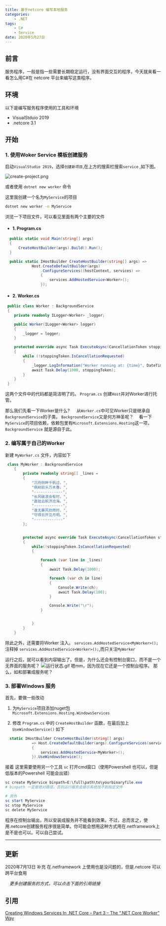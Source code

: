 ```yaml
---
title: 基于netcore 编写本地服务
categories:
    - .NET
tags:
    - C#
    - Service
date: 2020年5月27日
---
```


## 前言

服务程序，一般是指一些需要长期稳定运行，没有界面交互的程序，今天就来看一看怎么用C#在 netcore 平台来编写这类程序。

## 环境

以下是编写服务程序使用的工具和环境

- VisualStduio 2019
- .netcore 3.1

## 开始

### 1. 使用Woker Service 模板创建服务

启动`VisualStudio 2019`，选择`创建新项目`,在上方的搜索栏搜索`service` ,如下图。

![create-project.png](https://image.zsver.com/i/2022/05/06/62752ba007003.png)

或者使用 `dotnet new worker` 命令

这里我创建一个名为`MyService`的项目

```bash
dotnet new worker -n MyService
```

浏览一下项目文件，可以看见里面有两个主要的文件

- ####  1. Program.cs

```csharp
  public static void Main(string[] args)
  {
      CreateHostBuilder(args).Build().Run();
  }

  public static IHostBuilder CreateHostBuilder(string[] args) =>
            Host.CreateDefaultBuilder(args)
                .ConfigureServices((hostContext, services) =>
                {
                    services.AddHostedService<Worker>();
                });
```

- ####  2. Worker.cs

```csharp
 public class Worker : BackgroundService
 {
    private readonly ILogger<Worker> _logger;

    public Worker(ILogger<Worker> logger)
    {
        _logger = logger;
    }

    protected override async Task ExecuteAsync(CancellationToken stoppingToken)
    {
        while (!stoppingToken.IsCancellationRequested)
        {
            _logger.LogInformation("Worker running at: {time}", DateTimeOffset.Now);
            await Task.Delay(1000, stoppingToken);
        }
    }
 }
```

这两个文件中的代码都是简洁明了的。
`Program.cs` 创建`Host`并对Worker进行托管。

那么我们先看一下Worker是什么?
 &emsp; 从`Worker.cs`中可见Worker只是继承自`BackgroundService`的子类。
`BackgroundService`又是何方神圣呢？
  &emsp;看一下`MyService`的项目依赖，依赖包里有`Microsoft.Extensions.Hosting`这一项，`BackgroundService` 就是源自于此。

### 2. 编写属于自己的Worker

新建 `MyWorker.cs` 文件，内容如下

```csharp
 class MyWorker : BackgroundService
    {
        private readonly string[] _lines =
        {
            "沉舟侧畔千帆过，",
            "病树前头万木春。",
            "-------------",
            "长风破浪会有时，",
            "直挂云帆济沧海。",
            "-------------",
            "谁无暴风劲雨时，",
            "守得云开见月明。",
            "-------------"
        };


        protected async override Task ExecuteAsync(CancellationToken stoppingToken)
        {
            while(!stoppingToken.IsCancellationRequested)
            {

                foreach (var line in _lines)
                {
                    await Task.Delay(1000);

                    foreach (var ch in line)
                    {
                        Console.Write(ch);
                        await Task.Delay(100);
                    }

                    Console.Write("\r");
                }


            }
        }
    }
```

除此之外，还需要将Worker 注入。
`services.AddHostedService<MyWorker>();`
注释掉 `services.AddHostedService<Worker>();`,而只关注`MyWorker`

运行之后，就可以看到内容输出了。但是，为什么还会有控制台窗口，而不是一个无界面的服务呢？
![运行状态.gif](https://image.zsver.com/i/2022/05/06/62752ba006391.gif)
嗯mm，因为现在它还是一个控制台程序。
那么，如和部署成服务呢？

### 3. 部署Windows 服务

首先，要做一些改动

1. 为`MyService`项目添加nuget包 `Microsoft.Extensions.Hosting.WindowsServices`

2. 修改 `Program.cs` 中的 `CreateHostBuilder` 函数，在最后加上 `UseWindowsService()`
如下

```csharp
  static IHostBuilder CreateHostBuilder(string[] args)
            => Host.CreateDefaultBuilder(args).ConfigureServices(services =>
            {
                services.AddHostedService<MyWorker>();
            }).UseWindowsService();
```

接着
这里需要使用另一个工具 `sc`
打开cmd窗口（使用Powershell 也可以，但是低版本的Powershell 可能会出错）

```powershell
sc create MyService binpath=E:\full\path\to\yourbinaryfile.exe
# binpath 一定是绝对路径，否则运行服务会提示系统找不到指定文件

# 另外
sc start MyService
sc stop MyService
sc delete MyService

```

程序在控制台输出，所以安装成服务并不能看到效果。不过，总而言之，使用.netcore创建服务程序很是简单。你可能会想用这种方式用在.netframework上是不是也可以。可以自己尝试。

---

## 更新

2020年7月13日 补充
在.netframework 上使用也是没问题的，但是.netcore 可以跨平台食用

&emsp;*更多创建服务的方式，可以点击下面的引用链接*

## 引用

[Creating Windows Services In .NET Core – Part 3 – The “.NET Core Worker” Way](https://dotnetcoretutorials.com/2019/12/07/creating-windows-services-in-net-core-part-3-the-net-core-worker-way/)
